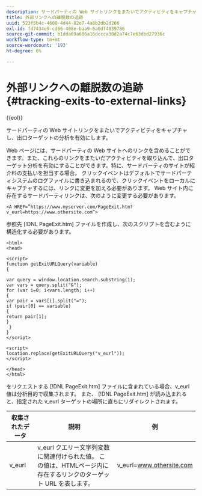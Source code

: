 ```yaml
---
description: サードパーティの Web サイトリンクをまたいでアクティビティをキャプチャし、出口ターゲットの分析を有効にします。
title: 外部リンクへの離脱数の追跡
uuid: 523f5b4c-4600-4d44-82e7-4a8b2db2d266
exl-id: fd7434e9-cd66-408e-baa9-6a0df4039786
source-git-commit: b1dda69a606a16dccca30d2a74c7e63dbd27936c
workflow-type: tm+mt
source-wordcount: '193'
ht-degree: 6%

---
```


# 外部リンクへの離脱数の追跡{#tracking-exits-to-external-links}

{{eol}}

サードパーティの Web サイトリンクをまたいでアクティビティをキャプチャし、出口ターゲットの分析を有効にします。

Web ページには、サードパーティの Web サイトへのリンクを含めることができます。また、これらのリンクをまたいだアクティビティを取り込んで、出口ターゲット分析を有効にすることができます。特に、サードパーティのサイトが紹介料の支払いを担当する場合。 クリックイベントはデフォルトでサードパーティシステムのログファイルに書き込まれるので、クリックイベントをローカルにキャプチャするには、リンクに変更を加える必要があります。 Web サイト内に存在するサードパーティリンクは、次のように変更する必要があります。

```
<A HREF=”https://www.myserver.com/PageExit.htm?v_eurl=https://www.othersite.com”>
```

参照先 [!DNL PageExit.htm] ファイルを作成し、次のスクリプトを含むように構造化する必要があります。

```
<html>
<head>

<script>
function getExitURLQuery(variable)
{

var query = window.location.search.substring(1);
var vars = query.split("&");
for (var i=0; i<vars.length; i++)
{
var pair = vars[i].split("=");
if (pair[0] == variable)
{
return pair[1];
}
 }
}
</script>

<script>
location.replace(getExitURLQuery("v_eurl"));
</script>

</head>
</html>
```

をリクエストする [!DNL PageExit.htm] ファイルに含まれている場合、v_eurl 値は分析目的で収集されます。 また、 [!DNL PageExit.htm] が読み込まれると、指定された v_eurl ターゲットの場所に直ちにリダイレクトされます。

| 収集されたデータ | 説明 | 例 |
|---|---|---|
| v_eurl | v_eurl クエリー文字列変数に関連付けられた値。 この値は、HTMLページ内に存在するリンクのターゲット URL を表します。 | v_eurl=www.othersite.com |
